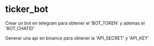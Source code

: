 # ticker_bot

Crear un bot en telegram para obtener el 'BOT_TOKEN' y ademas el 'BOT_CHATID'

Generar una api en binance para obtener la 'API_SECRET' y 'API_KEY'
